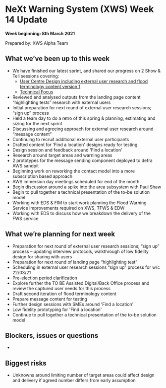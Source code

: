 # NeXt Warning System (XWS) Week 14 Update
**Week beginning: 8th March 2021** 

Prepared by: XWS Alpha Team

## What we’ve been up to this week

* We have finished our latest sprint, and shared our progress on 2 Show & Tell sessions covering:
  * [User Centre Design including external user research and flood terminology content version 1](https://defra-meetings.webex.com/recordingservice/sites/defra-meetings/recording/23cb9fe5029c45b88c4cb50449ad155b/playback)
  * [Technical Focus](https://defra-meetings.webex.com/recordingservice/sites/defra-meetings/recording/35a8b8cffbe245f8a47a7fae54dbee84/playback)
* Reviewed and analysed outputs from the landing page content “highlighting tests” research with external users
* Initial preparation for next round of external user research sessions; “sign up” process
* Held a team day to do a retro of this spring & planning, estimating and sizing for the next sprint
* Discussing and agreeing approach for external user research around “message content” 
* Continuing to recruit additional external user participants
* Drafted content for 'Find a location' designs ready for testing
* Design session and feedback around 'Find a location'
* Research around target areas and warning areas
* 2 prototypes for the message sending component deployed to defra AWS sandpit
* Beginning work on reworking the contact model into a more subscription based approach
* AWS immersion day meetings scheduled for end of the month
* Begin discussion around a spike into the area subsystem with Paul Shaw
* Begin to pull together a technical presentation of the to-be solution model
* Working with EDS & FIM to start work planning the Flood Warning Service Improvements required on XWS, TFWS & EDW
* Working with EDS to discuss how we breakdown the delivery of the FWS service

## What we’re planning for next week

* Preparation for next round of external user research sessions; “sign up” process – updating interview protocols, walkthrough of low fidelity design for sharing with users
* Preparation for next round of landing page “highlighting test”
* Scheduling in external user research sessions “sign up” process for w/c 22/03/21
* Pre-election period clarification
* Explore further the TO BE Assisted Digital/Back Office process and review the captured user needs for this process
* Draft second iteration of flood terminology content
* Prepare message content for testing
* Further design sessions with SMEs around 'Find a location'
* Low fidelity prototyping for 'Find a location'
* Continue to pull together a technical presentation of the to-be solution model

## Blockers, issues or questions

* 

## Biggest risks

* Unknowns around limiting number of target areas could affect design and delivery if agreed number differs from early assumption
